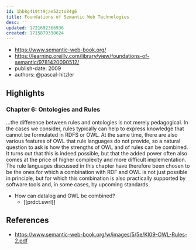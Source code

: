 ```yaml
---
id: 1hb8g419tt9jae52zto84g6
title: Foundations of Semantic Web Technologies
desc: ''
updated: 1721692366936
created: 1715879390624
---
```


- https://www.semantic-web-book.org/
- https://learning.oreilly.com/library/view/foundations-of-semantic/9781420090512/
- publish-date: 2009
- authors: @pascal-hitzler


## Highlights


### Chapter 6: Ontologies and Rules

...the difference between rules and ontologies is not merely pedagogical. In the cases we consider, rules typically can help to express knowledge that cannot be formulated in RDFS or OWL. At the same time, there are also various features of OWL that rule languages do not provide, so a natural question to ask is how the strengths of OWL and of rules can be combined. It turns out that this is indeed possible, but that the added power often also comes at the price of higher complexity and more difficult implementation. The rule languages discussed in this chapter have therefore been chosen to be the ones for which a combination with RDF and OWL is not just possible in principle, but for which this combination is also practically supported by software tools and, in some cases, by upcoming standards.

- How can datalog and OWL be combined?
  - [[prdct.swrl]]

## References

- https://www.semantic-web-book.org/w/images/5/5e/KI09-OWL-Rules-2.pdf